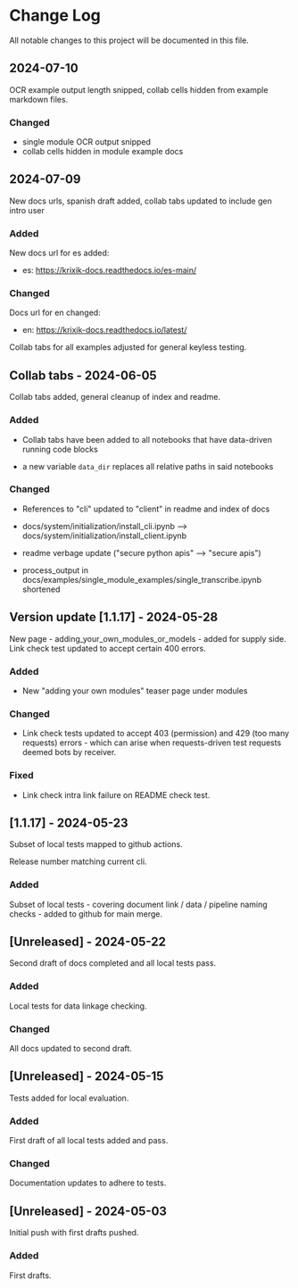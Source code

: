 # Change Log
All notable changes to this project will be documented in this file.
 

## 2024-07-10

OCR example output length snipped, collab cells hidden from example markdown files.

### Changed

- single module OCR output snipped
- collab cells hidden in module example docs


## 2024-07-09

New docs urls, spanish draft added, collab tabs updated to include gen intro user

### Added

New docs url for es added:

- es: https://krixik-docs.readthedocs.io/es-main/


### Changed

Docs url for en changed:

- en: https://krixik-docs.readthedocs.io/latest/

Collab tabs for all examples adjusted for general keyless testing.



## Collab tabs - 2024-06-05

Collab tabs added, general cleanup of index and readme.

### Added

- Collab tabs have been added to all notebooks that have data-driven running code blocks

- a new variable `data_dir` replaces all relative paths in said notebooks


### Changed

- References to "cli" updated to "client" in readme and index of docs

- docs/system/initialization/install_cli.ipynb --> docs/system/initialization/install_client.ipynb 

- readme verbage update ("secure python apis" --> "secure apis")

- process_output in docs/examples/single_module_examples/single_transcribe.ipynb shortened

## Version update [1.1.17] - 2024-05-28

New page  - adding_your_own_modules_or_models - added for supply side.  Link check test updated to accept certain 400 errors.

### Added

- New "adding your own modules" teaser page under modules 


### Changed

- Link check tests updated to accept 403 (permission) and 429 (too many requests) errors - which can arise when requests-driven test requests deemed bots by receiver.


### Fixed

- Link check intra link failure on README check test.


## [1.1.17] - 2024-05-23

Subset of local tests mapped to github actions.

Release number matching current cli.


### Added

Subset of local tests - covering document link / data / pipeline naming checks - added to github for main merge.



## [Unreleased] - 2024-05-22

Second draft of docs completed and all local tests pass.


### Added

Local tests for data linkage checking.

### Changed

All docs updated to second draft.



## [Unreleased] - 2024-05-15
  
Tests added for local evaluation.

### Added

First draft of all local tests added and pass.

### Changed

Documentation updates to adhere to tests.



## [Unreleased] - 2024-05-03
 
Initial push with first drafts pushed.
 
### Added

First drafts.
 
